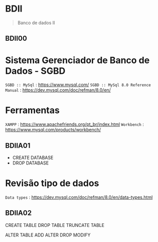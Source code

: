 # BDII
> Banco de dados II


## BDII00

# Sistema Gerenciador de Banco de Dados - SGBD
`SGBD :: MySql` : <https://www.mysql.com/>
`SGBD :: MySql 8.0 Reference Manual` : <https://dev.mysql.com/doc/refman/8.0/en/>

# Ferramentas
`XAMPP` : <https://www.apachefriends.org/pt_br/index.html>
`Workbench` : <https://www.mysql.com/products/workbench/>


## BDIIA01
* CREATE DATABASE
* DROP DATABASE

# Revisão tipo de dados
`Data types` : <https://dev.mysql.com/doc/refman/8.0/en/data-types.html>



## BDIIA02
CREATE TABLE
DROP TABLE
TRUNCATE TABLE





ALTER TABLE
ADD
ALTER
DROP
MODIFY
